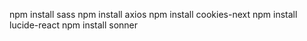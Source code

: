 npm install sass
npm install axios
npm install cookies-next
npm install lucide-react
npm install sonner